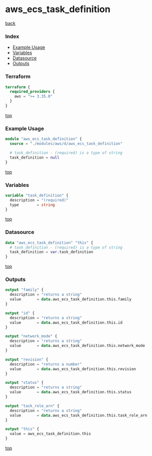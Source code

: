 # aws_ecs_task_definition

[back](../aws.md)

### Index

- [Example Usage](#example-usage)
- [Variables](#variables)
- [Datasource](#datasource)
- [Outputs](#outputs)

### Terraform

```terraform
terraform {
  required_providers {
    aws = ">= 3.35.0"
  }
}
```

[top](#index)

### Example Usage

```terraform
module "aws_ecs_task_definition" {
  source = "./modules/aws/d/aws_ecs_task_definition"

  # task_definition - (required) is a type of string
  task_definition = null
}
```

[top](#index)

### Variables

```terraform
variable "task_definition" {
  description = "(required)"
  type        = string
}
```

[top](#index)

### Datasource

```terraform
data "aws_ecs_task_definition" "this" {
  # task_definition - (required) is a type of string
  task_definition = var.task_definition
}
```

[top](#index)

### Outputs

```terraform
output "family" {
  description = "returns a string"
  value       = data.aws_ecs_task_definition.this.family
}

output "id" {
  description = "returns a string"
  value       = data.aws_ecs_task_definition.this.id
}

output "network_mode" {
  description = "returns a string"
  value       = data.aws_ecs_task_definition.this.network_mode
}

output "revision" {
  description = "returns a number"
  value       = data.aws_ecs_task_definition.this.revision
}

output "status" {
  description = "returns a string"
  value       = data.aws_ecs_task_definition.this.status
}

output "task_role_arn" {
  description = "returns a string"
  value       = data.aws_ecs_task_definition.this.task_role_arn
}

output "this" {
  value = aws_ecs_task_definition.this
}
```

[top](#index)